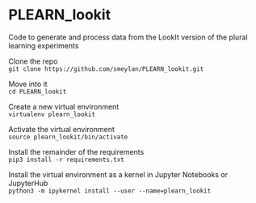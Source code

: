 # PLEARN_lookit
Code to generate and process data from the LookIt version of the plural learning experiments 

Clone the repo  
`git clone https://github.com/smeylan/PLEARN_lookit.git`

Move into it  
`cd PLEARN_lookit`

Create a new virtual environment  
`virtualenv plearn_lookit`

Activate the virtual environment  
`source plearn_lookit/bin/activate`

Install the remainder of the requirements  
`pip3 install -r requirements.txt`

Install the virtual environment as a kernel in Jupyter Notebooks or JupyterHub   
`python3 -m ipykernel install --user --name=plearn_lookit`

